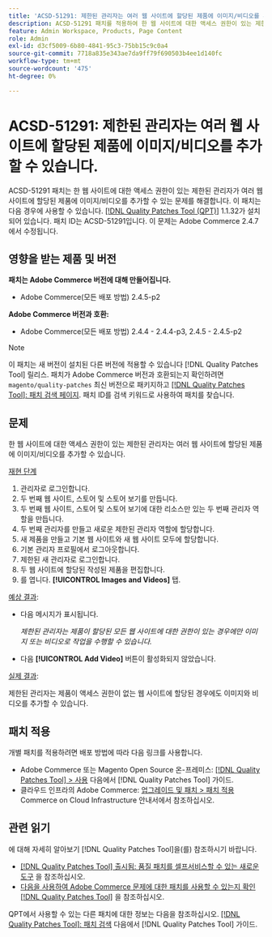 ```yaml
---
title: 'ACSD-51291: 제한된 관리자는 여러 웹 사이트에 할당된 제품에 이미지/비디오를 추가할 수 있습니다.'
description: ACSD-51291 패치를 적용하여 한 웹 사이트에 대한 액세스 권한이 있는 제한된 관리자가 여러 웹 사이트에 할당된 제품에 이미지/비디오를 추가할 수 있는 Adobe Commerce 문제를 해결합니다.
feature: Admin Workspace, Products, Page Content
role: Admin
exl-id: d3cf5009-6b80-4841-95c3-75bb15c9c0a4
source-git-commit: 7718a835e343ae7da9ff79f690503b4ee1d140fc
workflow-type: tm+mt
source-wordcount: '475'
ht-degree: 0%

---
```


# ACSD-51291: 제한된 관리자는 여러 웹 사이트에 할당된 제품에 이미지/비디오를 추가할 수 있습니다.

ACSD-51291 패치는 한 웹 사이트에 대한 액세스 권한이 있는 제한된 관리자가 여러 웹 사이트에 할당된 제품에 이미지/비디오를 추가할 수 있는 문제를 해결합니다. 이 패치는 다음 경우에 사용할 수 있습니다. [[!DNL Quality Patches Tool (QPT)]](/help/announcements/adobe-commerce-announcements/magento-quality-patches-released-new-tool-to-self-serve-quality-patches.md) 1.1.32가 설치되어 있습니다. 패치 ID는 ACSD-51291입니다. 이 문제는 Adobe Commerce 2.4.7에서 수정됩니다.

## 영향을 받는 제품 및 버전

**패치는 Adobe Commerce 버전에 대해 만들어집니다.**

* Adobe Commerce(모든 배포 방법) 2.4.5-p2

**Adobe Commerce 버전과 호환:**

* Adobe Commerce(모든 배포 방법) 2.4.4 - 2.4.4-p3, 2.4.5 - 2.4.5-p2

>[!NOTE]
>
>이 패치는 새 버전이 설치된 다른 버전에 적용할 수 있습니다 [!DNL Quality Patches Tool] 릴리스. 패치가 Adobe Commerce 버전과 호환되는지 확인하려면 `magento/quality-patches` 최신 버전으로 패키지하고 [[!DNL Quality Patches Tool]: 패치 검색 페이지](https://experienceleague.adobe.com/tools/commerce-quality-patches/index.html). 패치 ID를 검색 키워드로 사용하여 패치를 찾습니다.

## 문제

한 웹 사이트에 대한 액세스 권한이 있는 제한된 관리자는 여러 웹 사이트에 할당된 제품에 이미지/비디오를 추가할 수 있습니다.

<u>재현 단계</u>

1. 관리자로 로그인합니다.
1. 두 번째 웹 사이트, 스토어 및 스토어 보기를 만듭니다.
1. 두 번째 웹 사이트, 스토어 및 스토어 보기에 대한 리소스만 있는 두 번째 관리자 역할을 만듭니다.
1. 두 번째 관리자를 만들고 새로운 제한된 관리자 역할에 할당합니다.
1. 새 제품을 만들고 기본 웹 사이트와 새 웹 사이트 모두에 할당합니다.
1. 기본 관리자 프로필에서 로그아웃합니다.
1. 제한된 새 관리자로 로그인합니다.
1. 두 웹 사이트에 할당된 작성된 제품을 편집합니다.
1. 를 엽니다. **[!UICONTROL Images and Videos]** 탭.

<u>예상 결과</u>:

* 다음 메시지가 표시됩니다.

  *제한된 관리자는 제품이 할당된 모든 웹 사이트에 대한 권한이 있는 경우에만 이미지 또는 비디오로 작업을 수행할 수 있습니다.*

* 다음 **[!UICONTROL Add Video]** 버튼이 활성화되지 않았습니다.

<u>실제 결과</u>:

제한된 관리자는 제품이 액세스 권한이 없는 웹 사이트에 할당된 경우에도 이미지와 비디오를 추가할 수 있습니다.

## 패치 적용

개별 패치를 적용하려면 배포 방법에 따라 다음 링크를 사용합니다.

* Adobe Commerce 또는 Magento Open Source 온-프레미스: [[!DNL Quality Patches Tool] > 사용](https://experienceleague.adobe.com/docs/commerce-operations/tools/quality-patches-tool/usage.html) 다음에서 [!DNL Quality Patches Tool] 가이드.
* 클라우드 인프라의 Adobe Commerce: [업그레이드 및 패치 > 패치 적용](https://experienceleague.adobe.com/docs/commerce-cloud-service/user-guide/develop/upgrade/apply-patches.html) Commerce on Cloud Infrastructure 안내서에서 참조하십시오.

## 관련 읽기

에 대해 자세히 알아보기 [!DNL Quality Patches Tool]을(를) 참조하시기 바랍니다.

* [[!DNL Quality Patches Tool] 출시됨: 품질 패치를 셀프서비스할 수 있는 새로운 도구](/help/announcements/adobe-commerce-announcements/magento-quality-patches-released-new-tool-to-self-serve-quality-patches.md) 을 참조하십시오.
* [다음을 사용하여 Adobe Commerce 문제에 대한 패치를 사용할 수 있는지 확인 [!DNL Quality Patches Tool]](/help/support-tools/patches-available-in-qpt-tool/check-patch-for-magento-issue-with-magento-quality-patches.md) 을 참조하십시오.

QPT에서 사용할 수 있는 다른 패치에 대한 정보는 다음을 참조하십시오. [[!DNL Quality Patches Tool]: 패치 검색](https://experienceleague.adobe.com/tools/commerce-quality-patches/index.html) 다음에서 [!DNL Quality Patches Tool] 가이드.
